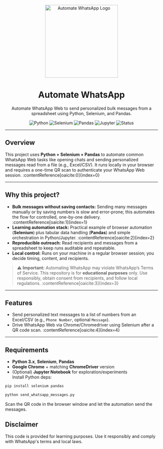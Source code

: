 <!-- Logo (put your file at assets/logo.png) -->
<p align="center">
  <img src="assets/logo.png" alt="Automate WhatsApp Logo" width="240">
</p>

<h1 align="center">Automate WhatsApp</h1>

<p align="center">
  Automate WhatsApp Web to send personalized bulk messages from a spreadsheet using Python, Selenium, and Pandas.
</p>

<p align="center">
  <!-- Tech Badges -->
  <img src="https://img.shields.io/badge/Python-3.x-blue?logo=python&logoColor=white" alt="Python">
  <img src="https://img.shields.io/badge/Selenium-%20-brightgreen?logo=selenium&logoColor=white" alt="Selenium">
  <img src="https://img.shields.io/badge/Pandas-%20-black?logo=pandas&labelColor=white" alt="Pandas">
  <img src="https://img.shields.io/badge/Jupyter-Notebook-orange?logo=jupyter&logoColor=white" alt="Jupyter">
  <img src="https://img.shields.io/badge/Status-Educational%20use%20only-informational" alt="Status">
</p>

---

## Overview
This project uses **Python + Selenium + Pandas** to automate common WhatsApp Web tasks like opening chats and sending personalized messages read from a file (e.g., Excel/CSV). It runs locally in your browser and requires a one-time QR scan to authenticate your WhatsApp Web session. :contentReference[oaicite:0]{index=0}

---

## Why this project?
- **Bulk messages without saving contacts:** Sending many messages manually or by saving numbers is slow and error-prone; this automates the flow for controlled, one-by-one delivery. :contentReference[oaicite:1]{index=1}  
- **Learning automation stack:** Practical example of browser automation (**Selenium**) plus tabular data handling (**Pandas**) and simple orchestration in Python/Jupyter. :contentReference[oaicite:2]{index=2}  
- **Reproducible outreach:** Read recipients and messages from a spreadsheet to keep runs auditable and repeatable.  
- **Local control:** Runs on your machine in a regular browser session; you decide timing, content, and recipients.

> ⚠️ **Important:** Automating WhatsApp may violate WhatsApp’s Terms of Service. This repository is for **educational purposes** only. Use responsibly, obtain consent from recipients, and follow local regulations. :contentReference[oaicite:3]{index=3}

---

## Features
- Send personalized text messages to a list of numbers from an Excel/CSV (e.g., `Phone Number`, optional `Message`).  
- Drive WhatsApp Web via Chrome/Chromedriver using Selenium after a QR code scan. :contentReference[oaicite:4]{index=4}

---

## Requirements
- **Python 3.x**, **Selenium**, **Pandas**  
- **Google Chrome** + matching **ChromeDriver** version  
- (Optional) **Jupyter Notebook** for exploration/experiments  
Install Python deps:
```bash
pip install selenium pandas

python send_whatsapp_messages.py
```
Scan the QR code in the browser window and let the automation send the messages.

## Disclaimer
This code is provided for learning purposes. Use it responsibly and comply with WhatsApp's terms and local laws.
